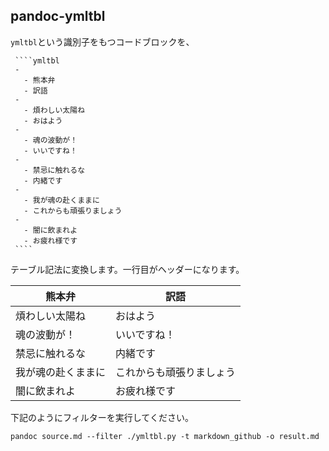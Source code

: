 pandoc-ymltbl
-------------

`ymltbl`という識別子をもつコードブロックを、

~~~~
 ````ymltbl
 -
   - 熊本弁
   - 訳語
 -
   - 煩わしい太陽ね
   - おはよう
 -
   - 魂の波動が！
   - いいですね！
 -
   - 禁忌に触れるな
   - 内緒です
 -
   - 我が魂の赴くままに
   - これからも頑張りましょう
 -
   - 闇に飲まれよ
   - お疲れ様です
 ````
~~~~

テーブル記法に変換します。一行目がヘッダーになります。

| 熊本弁             | 訳語                     |
|--------------------|--------------------------|
| 煩わしい太陽ね     | おはよう                 |
| 魂の波動が！       | いいですね！             |
| 禁忌に触れるな     | 内緒です                 |
| 我が魂の赴くままに | これからも頑張りましょう |
| 闇に飲まれよ       | お疲れ様です             |

下記のようにフィルターを実行してください。

```
pandoc source.md --filter ./ymltbl.py -t markdown_github -o result.md
```
